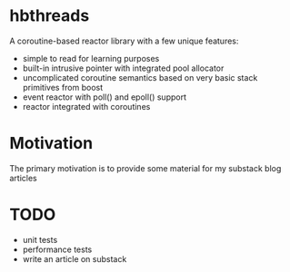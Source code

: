 # hbthreads
A coroutine-based reactor library with a few unique features:
- simple to read for learning purposes
- built-in intrusive pointer with integrated pool allocator
- uncomplicated coroutine semantics based on very basic stack primitives from boost
- event reactor with poll() and epoll() support 
- reactor integrated with coroutines

# Motivation
The primary motivation is to provide some material for my substack blog articles

# TODO
- unit tests
- performance tests
- write an article on substack
